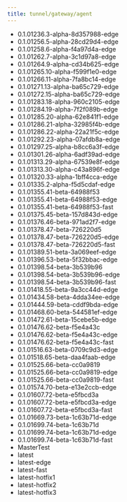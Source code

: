 ```yaml
---
title: tunnel/gateway/agent
---
```

- 0.1.01236.3-alpha-8d357988-edge
- 0.1.01256.5-alpha-28cd29d4-edge
- 0.1.01258.6-alpha-f4a97d4a-edge
- 0.1.01262.7-alpha-3c1d97a8-edge
- 0.1.01264.9-alpha-cd34b625-edge
- 0.1.01265.10-alpha-f599f1e0-edge
- 0.1.01266.11-alpha-7fa8bc14-edge
- 0.1.01271.13-alpha-ba65c729-edge
- 0.1.01272.15-alpha-ba65c729-edge
- 0.1.01283.18-alpha-960c2105-edge
- 0.1.01284.19-alpha-7f2f089b-edge
- 0.1.01285.20-alpha-62e841f1-edge
- 0.1.01286.21-alpha-32985f4b-edge
- 0.1.01286.22-alpha-22a21f5c-edge
- 0.1.01292.23-alpha-07afdb8a-edge
- 0.1.01297.25-alpha-b8cc6a3f-edge
- 0.1.01301.26-alpha-6adf39ad-edge
- 0.1.01313.29-alpha-67539e8f-edge
- 0.1.01313.30-alpha-c43a896f-edge
- 0.1.01320.33-alpha-1bff4cca-edge
- 0.1.01335.2-alpha-f5d5cdaf-edge
- 0.1.01355.41-beta-64988f53
- 0.1.01355.41-beta-64988f53-edge
- 0.1.01355.41-beta-64988f53-fast
- 0.1.01375.45-beta-157d843d-edge
- 0.1.01376.46-beta-971ad2f7-edge
- 0.1.01378.47-beta-726220d5
- 0.1.01378.47-beta-726220d5-edge
- 0.1.01378.47-beta-726220d5-fast
- 0.1.01389.51-beta-3a069eef-edge
- 0.1.01396.53-beta-5f32bbac-edge
- 0.1.01398.54-beta-3b539b96
- 0.1.01398.54-beta-3b539b96-edge
- 0.1.01398.54-beta-3b539b96-fast
- 0.1.01418.55-beta-9a3cc44d-edge
- 0.1.01434.58-beta-4dda34ee-edge
- 0.1.01444.59-beta-cddf9bda-edge
- 0.1.01468.60-beta-544581ef-edge
- 0.1.01472.61-beta-15cebe5b-edge
- 0.1.01476.62-beta-f5e4a43c
- 0.1.01476.62-beta-f5e4a43c-edge
- 0.1.01476.62-beta-f5e4a43c-fast
- 0.1.01516.63-beta-0709c9d3-edge
- 0.1.01518.65-beta-daa4faab-edge
- 0.1.01525.66-beta-cc0a9819
- 0.1.01525.66-beta-cc0a9819-edge
- 0.1.01525.66-beta-cc0a9819-fast
- 0.1.01574.70-beta-e13e2ccb-edge
- 0.1.01607.72-beta-e5fbcd3a
- 0.1.01607.72-beta-e5fbcd3a-edge
- 0.1.01607.72-beta-e5fbcd3a-fast
- 0.1.01669.73-beta-1c63b71d-edge
- 0.1.01699.74-beta-1c63b71d
- 0.1.01699.74-beta-1c63b71d-edge
- 0.1.01699.74-beta-1c63b71d-fast
- MasterTest
- latest
- latest-edge
- latest-fast
- latest-hotfix1
- latest-hotfix2
- latest-hotfix3
